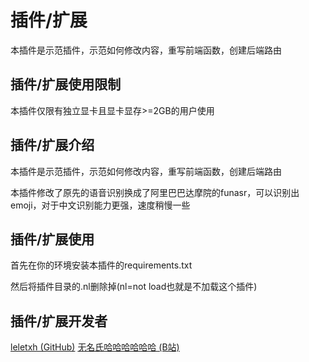 # 插件/扩展

本插件是示范插件，示范如何修改内容，重写前端函数，创建后端路由

## 插件/扩展使用限制

本插件仅限有独立显卡且显卡显存>=2GB的用户使用

## 插件/扩展介绍

本插件是示范插件，示范如何修改内容，重写前端函数，创建后端路由

本插件修改了原先的语音识别换成了阿里巴巴达摩院的funasr，可以识别出emoji，对于中文识别能力更强，速度稍慢一些

## 插件/扩展使用

首先在你的环境安装本插件的requirements.txt

然后将插件目录的.nl删除掉(nl=not load也就是不加载这个插件)

## 插件/扩展开发者

[leletxh (GitHub)](https://github.com/leletxh)
[无名氏哈哈哈哈哈哈 (B站)](https://space.bilibili.com/3546566631623314)